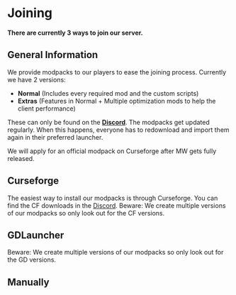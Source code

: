 # Joining

**There are currently 3 ways to join our server.**

## General Information

We provide modpacks to our players to ease the joining process. Currently we have 2 versions:
- **Normal** (Includes every required mod and the custom scripts)
- **Extras** (Features in Normal + Multiple optimization mods to help the client performance)

These can only be found on the [**Discord**](https://discord.geopolmc.org). The modpacks get updated regularly. When this happens, everyone has to redownload and import them again in their preferred launcher.

We will apply for an official modpack on Curseforge after MW gets fully released.

## Curseforge

The easiest way to install our modpacks is through Curseforge. You can find the CF downloads in the [Discord](https://discord.geopolmc.org). Beware: We create multiple versions of our modpacks so only look out for the CF versions.

## GDLauncher

Beware: We create multiple versions of our modpacks so only look out for the GD versions.

## Manually